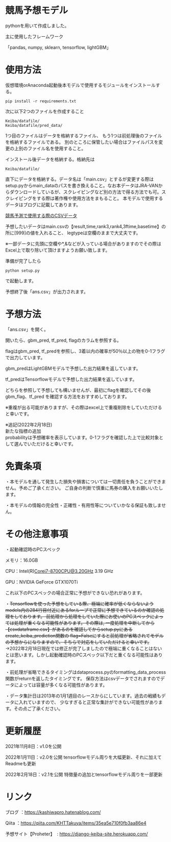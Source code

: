 # 競馬予想モデル
pythonを用いて作成しました。

主に使用したフレームワーク

「pandas, numpy, sklearn, tensorflow, lightGBM」

# 使用方法
仮想環境orAnaconda起動後本モデルで使用するモジュールをインストールする。
```
pip install -r requirements.txt
```

次に以下2つのファイルを作成すること
```
Keiba/datafile/
Keiba/datafile/pred_data/
```
1つ目のファイルはデータを格納するファイル、
もう1つは前処理後のファイルを格納するファイルである。
別のところに保管したい場合はファイルパスを変更の上別のファイル名を使用すること。


インストール後データを格納する。格納先は
```
Keiba/datafile/
```
直下にデータを格納する。データ名は「main.csv」とするが変更する際は
setup.pyからmain_dataのパスを書き換えること。なお本データはJRA-VANからダウンロードしているが、スクレイピングなど別の方法で得る方法でも可。スクレイピングをする際は著作権や使用方法をまもること。
本モデルで使用するデータはブログに記載してあります。

[競馬予測で使用する際のCSVデータ](https://kashiwapro.hatenablog.com/entry/2021/10/29/162155)

予想したいデータはmain.csvの【result,time,rank3,rank4,3ftime,basetime】の所に[999]の値を入れること、
legtypeは空欄のままで大丈夫です。

※一部データに先頭に空欄や*,&などが入っている場合がありますのでその際はExcel上で取り除いて頂けますようお願い致します。

準備が完了したら
```
python setup.py
```
で起動します。

予想終了後「ans.csv」が出力されます。

# 予想方法
「ans.csv」を開く。

開いたら、gbm_pred, tf_pred, flagのカラムを参照する。

flagはgbm_pred, tf_predを参照し、3着以内の確率が50％以上の物を0-1フラグで出力しています。

gbm_predはLightGBMモデルで予想した出力結果を返しています。

tf_predはTensorflowモデルで予想した出力結果を返しています。

どちらを参照して予想しても構いませんが、最初にflagを確認してその後gbm_flag、tf_pred
を確認する方法をおすすめしております。

※重複が出る可能がありますが、その際はexcel上で重複削除をしていただけると幸いです。

※追記(2022年2月18日) \
新たな指標の追加　\
probabilityは予想確率を表示しています。0-1フラグを確認した上で比較対象として選んでいただけると幸いです。


# 免責条項
・本モデルを通して発生した損失や損害については一切責任を負うことができません。予めご了承ください。
ご自身の判断で慎重に馬券の購入をお願いいたします。

・本モデルの情報の完全性・正確性・有用性等についていかなる保証も致しません。

# その他注意事項
・起動確認時のPCスペック

メモリ：16.0GB

CPU：Intel(R)Corei7-8700CPU@3.20GHz 3.19 GHz

GPU：NVIDIA GeForce GTX1070Ti

これ以下のPCスペックの場合正常に予想ができない恐れがあります。

・~~Tensorflowを使った予想をしている際、極端に確率が低くならないようmodels内の284行目付近にあるforループで正常に予想できているのか確認の処理をしております。
前処理から処理をしていた際にお使いのPCスペックによっては処理が重くなる可能性があります。その際は,
一度処理を中断してから【csvdataframe.csv】があるのを確認してからsetup.pyにあるcreate_keiba_prediction関数の
flag=Falseにすると前処理が省略されてモデルの予想からになりますので、そちらで対応をしていただけると幸いです。~~　\
→2022年2月18日現在では修正が完了しましたので極端に重くなることはないとは思います。しかし起動確認時のPCスペック以下だと重くなる可能性はあります。


・前処理が省略できるタイミングはdataprocess.pyのformatting_data_process関数がreturnを返したタイミングです。
保存方法はcsvデータでされますのでデータによっては容量が多くなる可能性があります。

・データ集計日は2013年の1月1週目のレースからにしています。過去の戦績もデータに入れていますので、
少なすぎると正常な集計ができない可能性があります。その点ご了承ください。


# 更新履歴
2021年11月8日：v1.0を公開

2022年1月11日：v2.0を公開 tensorflowモデル周りを大幅更新、それに加えてReadmeも更新

2022年2月18日：v2.1を公開 特徴量の追加とtensorflowモデル周りを一部更新


# リンク
ブログ ：https://kashiwapro.hatenablog.com/

Qiita ：https://qiita.com/KHTTakuya/items/35ea5e710f0fb3aa86e4

予想サイト【Proheter】　: https://django-keiba-site.herokuapp.com/



